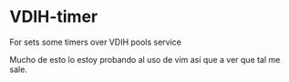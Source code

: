 # VDIH-timer
For sets some timers over VDIH pools service

Mucho de esto lo estoy probando al uso de vim así que a ver que tal me sale.
